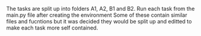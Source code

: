 The tasks are split up into folders A1, A2, B1 and B2.
Run each task from the main.py file after creating the environment
Some of these contain similar files and fucntions but it was decided they would be split up and editted to make each task more self contained.